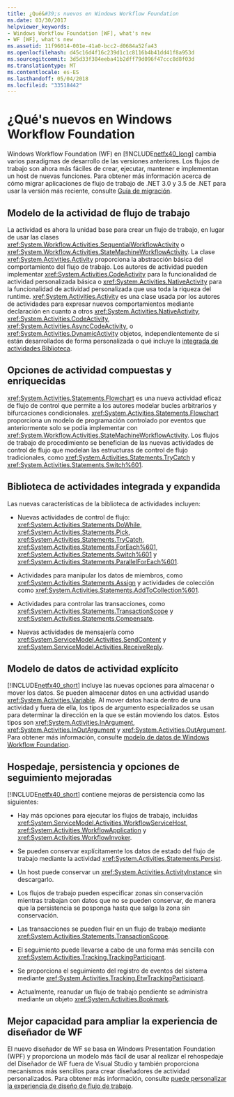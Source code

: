 ```yaml
---
title: ¿Qué&#39;s nuevos en Windows Workflow Foundation
ms.date: 03/30/2017
helpviewer_keywords:
- Windows Workflow Foundation [WF], what's new
- WF [WF], what's new
ms.assetid: 11f96014-001e-41a0-bcc2-d0684a52fa43
ms.openlocfilehash: d45c16d4f16c239d1c1c8116b4b41dd41f8a953d
ms.sourcegitcommit: 3d5d33f384eeba41b2dff79d096f47ccc8d8f03d
ms.translationtype: MT
ms.contentlocale: es-ES
ms.lasthandoff: 05/04/2018
ms.locfileid: "33518442"
---
```

# <a name="what39s-new-in-windows-workflow-foundation"></a>¿Qué&#39;s nuevos en Windows Workflow Foundation
Windows Workflow Foundation (WF) en [!INCLUDE[netfx40_long](../../../includes/netfx40-long-md.md)] cambia varios paradigmas de desarrollo de las versiones anteriores. Los flujos de trabajo son ahora más fáciles de crear, ejecutar, mantener e implementan un host de nuevas funciones. Para obtener más información acerca de cómo migrar aplicaciones de flujo de trabajo de .NET 3.0 y 3.5 de .NET para usar la versión más reciente, consulte [Guía de migración](../../../docs/framework/windows-workflow-foundation/migration-guidance.md).  
  
## <a name="workflow-activity-model"></a>Modelo de la actividad de flujo de trabajo  
 La actividad es ahora la unidad base para crear un flujo de trabajo, en lugar de usar las clases <xref:System.Workflow.Activities.SequentialWorkflowActivity> o <xref:System.Workflow.Activities.StateMachineWorkflowActivity>. La clase <xref:System.Activities.Activity> proporciona la abstracción básica del comportamiento del flujo de trabajo. Los autores de actividad pueden implementar <xref:System.Activities.CodeActivity> para la funcionalidad de actividad personalizada básica o <xref:System.Activities.NativeActivity> para la funcionalidad de actividad personalizada que usa toda la riqueza del runtime. <xref:System.Activities.Activity> es una clase usada por los autores de actividades para expresar nuevos comportamientos mediante declaración en cuanto a otros <xref:System.Activities.NativeActivity>, <xref:System.Activities.CodeActivity>, <xref:System.Activities.AsyncCodeActivity>, o <xref:System.Activities.DynamicActivity> objetos, independientemente de si están desarrollados de forma personalizada o qué incluye la [integrada de actividades Biblioteca](../../../docs/framework/windows-workflow-foundation/net-framework-4-5-built-in-activity-library.md).  
  
## <a name="rich-composite-activity-options"></a>Opciones de actividad compuestas y enriquecidas  
 <xref:System.Activities.Statements.Flowchart> es una nueva actividad eficaz de flujo de control que permite a los autores modelar bucles arbitrarios y bifurcaciones condicionales. <xref:System.Activities.Statements.Flowchart> proporciona un modelo de programación controlado por eventos que anteriormente solo se podía implementar con <xref:System.Workflow.Activities.StateMachineWorkflowActivity>. Los flujos de trabajo de procedimiento se benefician de las nuevas actividades de control de flujo que modelan las estructuras de control de flujo tradicionales, como <xref:System.Activities.Statements.TryCatch> y <xref:System.Activities.Statements.Switch%601>.  
  
## <a name="expanded-built-in-activity-library"></a>Biblioteca de actividades integrada y expandida  
 Las nuevas características de la biblioteca de actividades incluyen:  
  
-   Nuevas actividades de control de flujo: <xref:System.Activities.Statements.DoWhile>, <xref:System.Activities.Statements.Pick>, <xref:System.Activities.Statements.TryCatch>, <xref:System.Activities.Statements.ForEach%601>, <xref:System.Activities.Statements.Switch%601> y <xref:System.Activities.Statements.ParallelForEach%601>.  
  
-   Actividades para manipular los datos de miembros, como <xref:System.Activities.Statements.Assign> y actividades de colección como <xref:System.Activities.Statements.AddToCollection%601>.  
  
-   Actividades para controlar las transacciones, como <xref:System.Activities.Statements.TransactionScope> y <xref:System.Activities.Statements.Compensate>.  
  
-   Nuevas actividades de mensajería como <xref:System.ServiceModel.Activities.SendContent> y <xref:System.ServiceModel.Activities.ReceiveReply>.  
  
## <a name="explicit-activity-data-model"></a>Modelo de datos de actividad explícito  
 [!INCLUDE[netfx40_short](../../../includes/netfx40-short-md.md)] incluye las nuevas opciones para almacenar o mover los datos. Se pueden almacenar datos en una actividad usando <xref:System.Activities.Variable>. Al mover datos hacia dentro de una actividad y fuera de ella, los tipos de argumento especializados se usan para determinar la dirección en la que se están moviendo los datos. Estos tipos son <xref:System.Activities.InArgument>, <xref:System.Activities.InOutArgument> y <xref:System.Activities.OutArgument>. Para obtener más información, consulte [modelo de datos de Windows Workflow Foundation](../../../docs/framework/windows-workflow-foundation/data-model.md).  
  
## <a name="enhanced-hosting-persistence-and-tracking-options"></a>Hospedaje, persistencia y opciones de seguimiento mejoradas  
 [!INCLUDE[netfx40_short](../../../includes/netfx40-short-md.md)] contiene mejoras de persistencia como las siguientes:  
  
-   Hay más opciones para ejecutar los flujos de trabajo, incluidas <xref:System.ServiceModel.Activities.WorkflowServiceHost>, <xref:System.Activities.WorkflowApplication> y <xref:System.Activities.WorkflowInvoker>.  
  
-   Se pueden conservar explícitamente los datos de estado del flujo de trabajo mediante la actividad <xref:System.Activities.Statements.Persist>.  
  
-   Un host puede conservar un <xref:System.Activities.ActivityInstance> sin descargarlo.  
  
-   Los flujos de trabajo pueden especificar zonas sin conservación mientras trabajan con datos que no se pueden conservar, de manera que la persistencia se posponga hasta que salga la zona sin conservación.  
  
-   Las transacciones se pueden fluir en un flujo de trabajo mediante <xref:System.Activities.Statements.TransactionScope>.  
  
-   El seguimiento puede llevarse a cabo de una forma más sencilla con <xref:System.Activities.Tracking.TrackingParticipant>.  
  
-   Se proporciona el seguimiento del registro de eventos del sistema mediante <xref:System.Activities.Tracking.EtwTrackingParticipant>.  
  
-   Actualmente, reanudar un flujo de trabajo pendiente se administra mediante un objeto <xref:System.Activities.Bookmark>.  
  
## <a name="easier-ability-to-extend-wf-designer-experience"></a>Mejor capacidad para ampliar la experiencia de diseñador de WF  
 El nuevo diseñador de WF se basa en Windows Presentation Foundation (WPF) y proporciona un modelo más fácil de usar al realizar el rehospedaje del Diseñador de WF fuera de Visual Studio y también proporciona mecanismos más sencillos para crear diseñadores de actividad personalizados. Para obtener más información, consulte [puede personalizar la experiencia de diseño de flujo de trabajo](../../../docs/framework/windows-workflow-foundation/customizing-the-workflow-design-experience.md).
